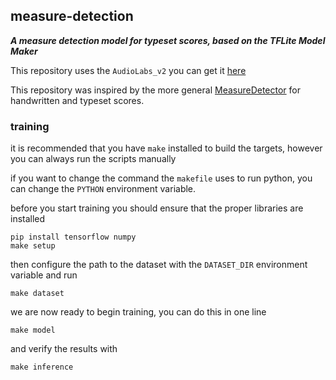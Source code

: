 ## measure-detection

***A measure detection model for typeset scores, based on the TFLite Model Maker***

This repository uses the `AudioLabs_v2` you can get it [here](https://github.com/apacha/OMR-Datasets/releases/download/datasets/AudioLabs_v2.zip)

This repository was inspired by the more general [MeasureDetector](https://github.com/OMR-Research/MeasureDetector) for handwritten and typeset scores.

### training

it is recommended that you have `make` installed to build the targets, however you can always run the scripts manually

if you want to change the command the `makefile` uses to run python, you can change the `PYTHON` environment variable.

before you start training you should ensure that the proper libraries are installed

```
pip install tensorflow numpy
make setup
```

then configure the path to the dataset with the `DATASET_DIR` environment variable and run

```
make dataset
```

we are now ready to begin training, you can do this in one line

```
make model
```

and verify the results with

```
make inference
```
